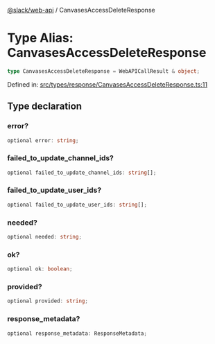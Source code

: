 [@slack/web-api](../index.md) / CanvasesAccessDeleteResponse

# Type Alias: CanvasesAccessDeleteResponse

```ts
type CanvasesAccessDeleteResponse = WebAPICallResult & object;
```

Defined in: [src/types/response/CanvasesAccessDeleteResponse.ts:11](https://github.com/slackapi/node-slack-sdk/blob/main/packages/web-api/src/types/response/CanvasesAccessDeleteResponse.ts#L11)

## Type declaration

### error?

```ts
optional error: string;
```

### failed\_to\_update\_channel\_ids?

```ts
optional failed_to_update_channel_ids: string[];
```

### failed\_to\_update\_user\_ids?

```ts
optional failed_to_update_user_ids: string[];
```

### needed?

```ts
optional needed: string;
```

### ok?

```ts
optional ok: boolean;
```

### provided?

```ts
optional provided: string;
```

### response\_metadata?

```ts
optional response_metadata: ResponseMetadata;
```
